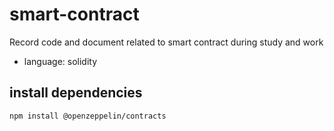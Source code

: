 # smart-contract
Record code and document related to smart contract during study and work

* language: solidity

## install dependencies
```sh
npm install @openzeppelin/contracts
```